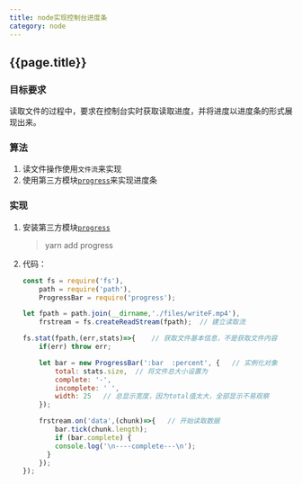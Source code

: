 ```yaml
---
title: node实现控制台进度条
category: node
---
```


## {{page.title}}

### 目标要求

读取文件的过程中，要求在控制台实时获取读取进度，并将进度以进度条的形式展现出来。

### 算法

1. 读文件操作使用```文件流```来实现
2. 使用第三方模块[```progress```](npmjs.com/package/progress)来实现进度条

### 实现

1. 安装第三方模块[```progress```](npmjs.com/package/progress)

	> yarn add progress

2. 代码：

	```javascript
	const fs = require('fs'),
		path = require('path'),
		ProgressBar = require('progress');

	let fpath = path.join(__dirname,'./files/writeF.mp4'),
		frstream = fs.createReadStream(fpath);	// 建立读取流

	fs.stat(fpath,(err,stats)=>{	// 获取文件基本信息，不是获取文件内容
		if(err) throw err;

		let bar = new ProgressBar(':bar  :percent', {	// 实例化对象
			total: stats.size,	// 将文件总大小设置为
			complete: '-',
			incomplete: ' ',
			width: 25	// 总显示宽度，因为total值太大，全部显示不易观察
		});

		frstream.on('data',(chunk)=>{	// 开始读取数据
			bar.tick(chunk.length);
			if (bar.complete) {
		    console.log('\n----complete---\n');
		  }
		});
	});
	```